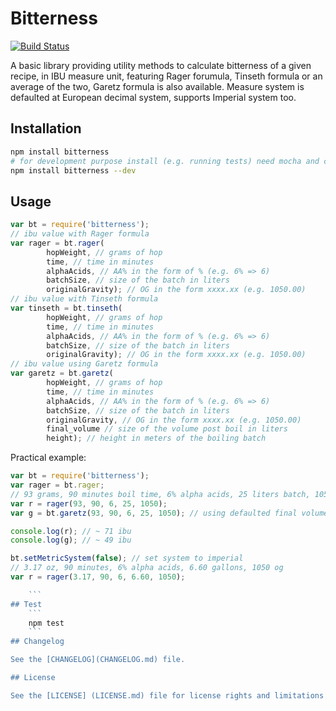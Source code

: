 Bitterness
==========
[![Build Status](https://travis-ci.org/codepr/bitterness.svg?branch=master)](https://travis-ci.org/codepr/bitterness)

A basic library providing utility methods to calculate bitterness of a given recipe, in IBU measure unit, featuring Rager forumula, Tinseth formula or an average of the two, Garetz formula is also available. Measure system is defaulted at European decimal system, supports Imperial system too.

## Installation
```sh
npm install bitterness
# for development purpose install (e.g. running tests) need mocha and chai
npm install bitterness --dev
```
## Usage
```js
var bt = require('bitterness');
// ibu value with Rager formula
var rager = bt.rager(
		hopWeight, // grams of hop
		time, // time in minutes
		alphaAcids, // AA% in the form of % (e.g. 6% => 6)
		batchSize, // size of the batch in liters
		originalGravity); // OG in the form xxxx.xx (e.g. 1050.00)
// ibu value with Tinseth formula
var tinseth = bt.tinseth(
		hopWeight, // grams of hop
		time, // time in minutes
		alphaAcids, // AA% in the form of % (e.g. 6% => 6)
		batchSize, // size of the batch in liters
		originalGravity); // OG in the form xxxx.xx (e.g. 1050.00)
// ibu value using Garetz formula
var garetz = bt.garetz(
		hopWeight, // grams of hop
		time, // time in minutes
		alphaAcids, // AA% in the form of % (e.g. 6% => 6)
		batchSize, // size of the batch in liters
		originalGravity, // OG in the form xxxx.xx (e.g. 1050.00)
		final_volume // size of the volume post boil in liters
		height); // height in meters of the boiling batch

```
Practical example:
```js
var bt = require('bitterness');
var rager = bt.rager;
// 93 grams, 90 minutes boil time, 6% alpha acids, 25 liters batch, 1050 og
var r = rager(93, 90, 6, 25, 1050);
var g = bt.garetz(93, 90, 6, 25, 1050); // using defaulted final volume = (batch size - 10%) and height = 0

console.log(r); // ~ 71 ibu
console.log(g); // ~ 49 ibu

bt.setMetricSystem(false); // set system to imperial
// 3.17 oz, 90 minutes, 6% alpha acids, 6.60 gallons, 1050 og
var r = rager(3.17, 90, 6, 6.60, 1050);

	```
## Test
	```
	npm test
	```
## Changelog

See the [CHANGELOG](CHANGELOG.md) file.

## License

See the [LICENSE] (LICENSE.md) file for license rights and limitations (MIT).
